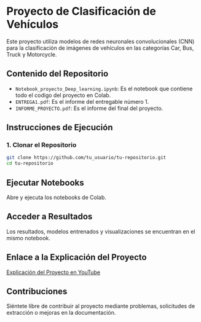 # Proyecto de Clasificación de Vehículos

Este proyecto utiliza modelos de redes neuronales convolucionales (CNN) para la clasificación de imágenes de vehículos en las categorías Car, Bus, Truck y Motorcycle.

## Contenido del Repositorio

- `Notebook_proyecto_Deep_learning.ipynb`: Es el notebook que contiene todo el codigo del proyecto en Colab.
- `ENTREGA1.pdf`: Es el informe del entregable número 1.
- `INFORME_PROYECTO.pdf`: Es el informe del final del proyecto.


## Instrucciones de Ejecución

### 1. Clonar el Repositorio

```bash
git clone https://github.com/tu_usuario/tu-repositorio.git
cd tu-repositorio
```

## Ejecutar Notebooks

Abre y ejecuta los notebooks de Colab.

## Acceder a Resultados

Los resultados, modelos entrenados y visualizaciones se encuentran en el mismo notebook.

## Enlace a la Explicación del Proyecto

[Explicación del Proyecto en YouTube](https://youtu.be/a2FqLbDzfcw)

## Contribuciones

Siéntete libre de contribuir al proyecto mediante problemas, solicitudes de extracción o mejoras en la documentación.

